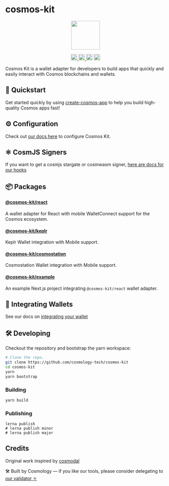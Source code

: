 # cosmos-kit

<p align="center" width="100%">
    <img height="90" src="https://user-images.githubusercontent.com/545047/190171432-5526db8f-9952-45ce-a745-bea4302f912b.svg" />
</p>

<p align="center" width="100%">
  <a href="https://github.com/cosmology-tech/cosmos-kit/actions/workflows/run-tests.yml">
    <img height="20" src="https://github.com/cosmology-tech/cosmos-kit/actions/workflows/run-tests.yml/badge.svg" />
  </a>
  <a href="https://www.npmjs.com/package/@cosmos-kit/core">
    <img height="20" src="https://img.shields.io/npm/dt/@cosmos-kit/core" />
  </a>
   <a href="https://github.com/cosmology-tech/cosmos-kit/blob/main/LICENSE"><img height="20" src="https://img.shields.io/badge/license-BSD%203--Clause%20Clear-blue.svg"></a>
   <a href="https://www.npmjs.com/package/@cosmos-kit/core"><img height="20" src="https://img.shields.io/github/package-json/v/cosmology-tech/cosmos-kit?filename=packages%2Fcore%2Fpackage.json"></a>
</p>

Cosmos Kit is a wallet adapter for developers to build apps that quickly and easily interact with Cosmos blockchains and wallets.

## 🏁 Quickstart

Get started quickly by using [create-cosmos-app](https://github.com/cosmology-tech/create-cosmos-app) to help you build high-quality Cosmos apps fast!

## ⚙️ Configuration

Check out [our docs here](packages/react/README.md) to configure Cosmos Kit.

## ⚛️ CosmJS Signers

If you want to get a cosmjs stargate or cosmwasm signer, [here are docs for our hooks](https://github.com/cosmology-tech/cosmos-kit/blob/main/packages/react/README.md#2-signing-clients)

## 📦 Packages

#### [@cosmos-kit/react](packages/react)

A wallet adapter for React with mobile WalletConnect support for the Cosmos ecosystem.

#### [@cosmos-kit/keplr](packages/keplr)

Keplr Wallet integration with Mobile support.

#### [@cosmos-kit/cosmostation](packages/cosmostation)

Cosmostation Wallet integration with Mobile support.

#### [@cosmos-kit/example](packages/example)

An example Next.js project integrating `@cosmos-kit/react` wallet adapter.

## 🔌 Integrating Wallets

See our docs on [integrating your wallet](https://github.com/cosmology-tech/cosmos-kit/blob/main/INTEGRATING-WALLETS.md)

## 🛠 Developing

Checkout the repository and bootstrap the yarn workspace:

```sh
# Clone the repo.
git clone https://github.com/cosmology-tech/cosmos-kit
cd cosmos-kit
yarn
yarn bootstrap
```

### Building

```sh
yarn build
```

### Publishing

```
lerna publish
# lerna publish minor
# lerna publish major
```

## Credits

Original work inspired by [cosmodal](https://github.com/chainapsis/cosmodal)

🛠 Built by Cosmology — if you like our tools, please consider delegating to [our validator ⚛️](https://cosmology.tech/validator)
